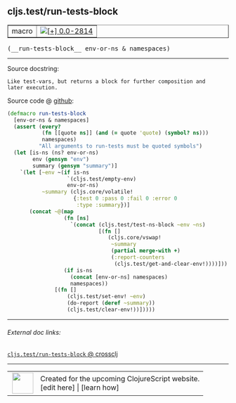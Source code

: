 ## cljs.test/run-tests-block



 <table border="1">
<tr>
<td>macro</td>
<td><a href="https://github.com/cljsinfo/cljs-api-docs/tree/0.0-2814"><img valign="middle" alt="[+] 0.0-2814" title="Added in 0.0-2814" src="https://img.shields.io/badge/+-0.0--2814-lightgrey.svg"></a> </td>
</tr>
</table>


 <samp>
(__run-tests-block__ env-or-ns & namespaces)<br>
</samp>

---





Source docstring:

```
Like test-vars, but returns a block for further composition and
later execution.
```


Source code @ [github](https://github.com/clojure/clojurescript/blob/r3190/src/clj/cljs/test.clj#L247-L279):

```clj
(defmacro run-tests-block
  [env-or-ns & namespaces]
  (assert (every?
           (fn [[quote ns]] (and (= quote 'quote) (symbol? ns)))
           namespaces)
          "All arguments to run-tests must be quoted symbols")
  (let [is-ns (ns? env-or-ns)
        env (gensym "env")
        summary (gensym "summary")]
    `(let [~env ~(if is-ns
                   `(cljs.test/empty-env)
                   env-or-ns)
           ~summary (cljs.core/volatile!
                     {:test 0 :pass 0 :fail 0 :error 0
                      :type :summary})]
       (concat ~@(map
                  (fn [ns]
                    `(concat (cljs.test/test-ns-block ~env ~ns)
                             [(fn []
                                (cljs.core/vswap!
                                 ~summary
                                 (partial merge-with +)
                                 (:report-counters
                                  (cljs.test/get-and-clear-env!))))]))
                  (if is-ns
                    (concat [env-or-ns] namespaces)
                    namespaces))
               [(fn []
                   (cljs.test/set-env! ~env)
                   (do-report (deref ~summary))
                   (cljs.test/clear-env!))]))))
```

<!--
Repo - tag - source tree - lines:

 <pre>
clojurescript @ r3190
└── src
    └── clj
        └── cljs
            └── <ins>[test.clj:247-279](https://github.com/clojure/clojurescript/blob/r3190/src/clj/cljs/test.clj#L247-L279)</ins>
</pre>

-->

---



###### External doc links:

[`cljs.test/run-tests-block` @ crossclj](http://crossclj.info/fun/cljs.test/run-tests-block.html)<br>

---

 <table>
<tr><td>
<img valign="middle" align="right" width="48px" src="http://i.imgur.com/Hi20huC.png">
</td><td>
Created for the upcoming ClojureScript website.<br>
[edit here] | [learn how]
</td></tr></table>

[edit here]:https://github.com/cljsinfo/cljs-api-docs/blob/master/cljsdoc/cljs.test/run-tests-block.cljsdoc
[learn how]:https://github.com/cljsinfo/cljs-api-docs/wiki/cljsdoc-files

<!--

This information was too distracting to show to readers, but I'll leave it
commented here since it is helpful to:

- pretty-print the data used to generate this document
- and show how to retrieve that data



The API data for this symbol:

```clj
{:ns "cljs.test",
 :name "run-tests-block",
 :signature ["[env-or-ns & namespaces]"],
 :history [["+" "0.0-2814"]],
 :type "macro",
 :full-name-encode "cljs.test/run-tests-block",
 :source {:code "(defmacro run-tests-block\n  [env-or-ns & namespaces]\n  (assert (every?\n           (fn [[quote ns]] (and (= quote 'quote) (symbol? ns)))\n           namespaces)\n          \"All arguments to run-tests must be quoted symbols\")\n  (let [is-ns (ns? env-or-ns)\n        env (gensym \"env\")\n        summary (gensym \"summary\")]\n    `(let [~env ~(if is-ns\n                   `(cljs.test/empty-env)\n                   env-or-ns)\n           ~summary (cljs.core/volatile!\n                     {:test 0 :pass 0 :fail 0 :error 0\n                      :type :summary})]\n       (concat ~@(map\n                  (fn [ns]\n                    `(concat (cljs.test/test-ns-block ~env ~ns)\n                             [(fn []\n                                (cljs.core/vswap!\n                                 ~summary\n                                 (partial merge-with +)\n                                 (:report-counters\n                                  (cljs.test/get-and-clear-env!))))]))\n                  (if is-ns\n                    (concat [env-or-ns] namespaces)\n                    namespaces))\n               [(fn []\n                   (cljs.test/set-env! ~env)\n                   (do-report (deref ~summary))\n                   (cljs.test/clear-env!))]))))",
          :title "Source code",
          :repo "clojurescript",
          :tag "r3190",
          :filename "src/clj/cljs/test.clj",
          :lines [247 279]},
 :full-name "cljs.test/run-tests-block",
 :docstring "Like test-vars, but returns a block for further composition and\nlater execution."}

```

Retrieve the API data for this symbol:

```clj
;; from Clojure REPL
(require '[clojure.edn :as edn])
(-> (slurp "https://raw.githubusercontent.com/cljsinfo/cljs-api-docs/catalog/cljs-api.edn")
    (edn/read-string)
    (get-in [:symbols "cljs.test/run-tests-block"]))
```

-->
